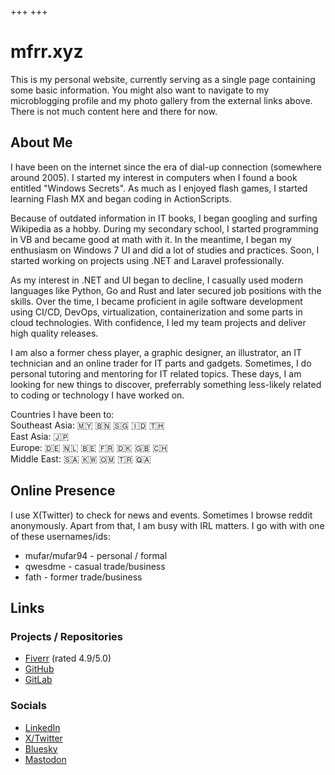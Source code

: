 +++
+++

# mfrr.xyz
This is my personal website, currently serving as a single page containing some basic information. You might also want to navigate to my microblogging profile and my photo gallery from the external links above. There is not much content here and there for now.  
  
## About Me
I have been on the internet since the era of dial-up connection (somewhere around 2005). I started my interest in computers when I found a book entitled "Windows Secrets".
As much as I enjoyed flash games, I started learning Flash MX and began coding in ActionScripts.  

Because of outdated information in IT books, I began googling and surfing Wikipedia as a hobby. During my secondary school, I started programming in VB and became good at math with it. In the meantime, I began my enthusiasm on Windows 7 UI and did a lot of studies and practices. Soon, I started working on projects using .NET and Laravel professionally.    

As my interest in .NET and UI began to decline, I casually used modern languages like Python, Go and Rust and later secured job positions with the skills.
Over the time, I became proficient in agile software development using CI/CD, DevOps, virtualization, containerization and some parts in cloud technologies. With confidence, I  led my team projects and deliver high quality releases.  

I am also a former chess player, a graphic designer, an illustrator, an IT technician and an online trader for IT parts and gadgets.
Sometimes, I do personal tutoring and mentoring for IT related topics. These days, I am looking for new things to discover, preferrably something less-likely related to coding or technology I have worked on.

Countries I have been to:  
Southeast Asia: 🇲🇾 🇧🇳 🇸🇬 🇮🇩 🇹🇭  
East Asia: 🇯🇵  
Europe: 🇩🇪 🇳🇱 🇧🇪 🇫🇷 🇩🇰 🇬🇧 🇨🇭  
Middle East: 🇸🇦 🇰🇼 🇴🇲 🇹🇷 🇶🇦  

## Online Presence
I use X(Twitter) to check for news and events. Sometimes I browse reddit anonymously. Apart from that, I am busy with IRL matters. I go with with one of these usernames/ids:

 - mufar/mufar94 - personal / formal
 - qwesdme - casual trade/business
 - fath - former trade/business 
 
## Links
### Projects / Repositories
- [Fiverr](https://fiverr.com/qwesdme) (rated 4.9/5.0)
- [GitHub](https://github.com/mufar94)
- [GitLab](https://git.rlab.io/users/mustaien)

### Socials
- [LinkedIn](https://linkedin.com/in/mustaien-rahmat/)
- [X/Twitter](https://x.com/mufar94)
- [Bluesky](https://bsky.app/profile/mufar94.bsky.social)
- [Mastodon](https://mastodon.social/@mufar94)

